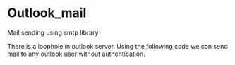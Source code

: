 # Outlook_mail
Mail sending using smtp library

There is a loophole in outlook server. Using the following code we can send mail to any outlook user without authentication.
